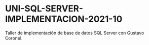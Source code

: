 # UNI-SQL-SERVER-IMPLEMENTACION-2021-10
Taller de implementación de base de datos SQL Server con Gustavo Coronel.
